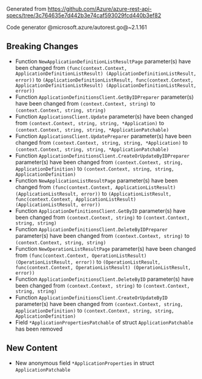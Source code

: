 Generated from https://github.com/Azure/azure-rest-api-specs/tree/3c764635e7d442b3e74caf593029fcd440b3ef82

Code generator @microsoft.azure/autorest.go@~2.1.161

## Breaking Changes

- Function `NewApplicationDefinitionListResultPage` parameter(s) have been changed from `(func(context.Context, ApplicationDefinitionListResult) (ApplicationDefinitionListResult, error))` to `(ApplicationDefinitionListResult, func(context.Context, ApplicationDefinitionListResult) (ApplicationDefinitionListResult, error))`
- Function `ApplicationDefinitionsClient.GetByIDPreparer` parameter(s) have been changed from `(context.Context, string)` to `(context.Context, string, string)`
- Function `ApplicationsClient.Update` parameter(s) have been changed from `(context.Context, string, string, *Application)` to `(context.Context, string, string, *ApplicationPatchable)`
- Function `ApplicationsClient.UpdatePreparer` parameter(s) have been changed from `(context.Context, string, string, *Application)` to `(context.Context, string, string, *ApplicationPatchable)`
- Function `ApplicationDefinitionsClient.CreateOrUpdateByIDPreparer` parameter(s) have been changed from `(context.Context, string, ApplicationDefinition)` to `(context.Context, string, string, ApplicationDefinition)`
- Function `NewApplicationListResultPage` parameter(s) have been changed from `(func(context.Context, ApplicationListResult) (ApplicationListResult, error))` to `(ApplicationListResult, func(context.Context, ApplicationListResult) (ApplicationListResult, error))`
- Function `ApplicationDefinitionsClient.GetByID` parameter(s) have been changed from `(context.Context, string)` to `(context.Context, string, string)`
- Function `ApplicationDefinitionsClient.DeleteByIDPreparer` parameter(s) have been changed from `(context.Context, string)` to `(context.Context, string, string)`
- Function `NewOperationListResultPage` parameter(s) have been changed from `(func(context.Context, OperationListResult) (OperationListResult, error))` to `(OperationListResult, func(context.Context, OperationListResult) (OperationListResult, error))`
- Function `ApplicationDefinitionsClient.DeleteByID` parameter(s) have been changed from `(context.Context, string)` to `(context.Context, string, string)`
- Function `ApplicationDefinitionsClient.CreateOrUpdateByID` parameter(s) have been changed from `(context.Context, string, ApplicationDefinition)` to `(context.Context, string, string, ApplicationDefinition)`
- Field `*ApplicationPropertiesPatchable` of struct `ApplicationPatchable` has been removed

## New Content

- New anonymous field `*ApplicationProperties` in struct `ApplicationPatchable`
